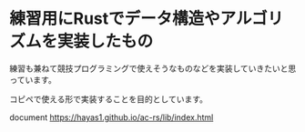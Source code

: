 # 練習用にRustでデータ構造やアルゴリズムを実装したもの

練習も兼ねて競技プログラミングで使えそうなものなどを実装していきたいと思っています。

コピペで使える形で実装することを目的としています。

document https://hayas1.github.io/ac-rs/lib/index.html
